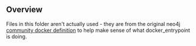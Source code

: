 ## Overview

Files in this folder aren't actually used - they are from the original neo4j [community
docker definition](https://github.com/neo4j/docker-neo4j-publish/tree/2318e8788222c303a84b819f190271a531ef92ea/5.3.0/community)
to help make  sense of what docker_entrypoint is doing. 
